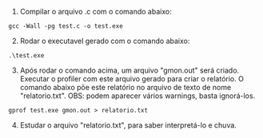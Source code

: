 1. Compilar o arquivo .c com o comando abaixo:
```
gcc -Wall -pg test.c -o test.exe
```

2. Rodar o executavel gerado com o comando abaixo:
```
.\test.exe
```

3. Após rodar o comando acima, um arquivo "gmon.out" será criado. Executar o profiler com este arquivo gerado para criar o relatório. O comando abaixo põe este relatório no arquivo de texto de nome "relatorio.txt". OBS: podem aparecer vários warnings, basta ignorá-los.
```
gprof test.exe gmon.out > relatorio.txt
```

4. Estudar o arquivo "relatorio.txt", para saber interpretá-lo e chuva.